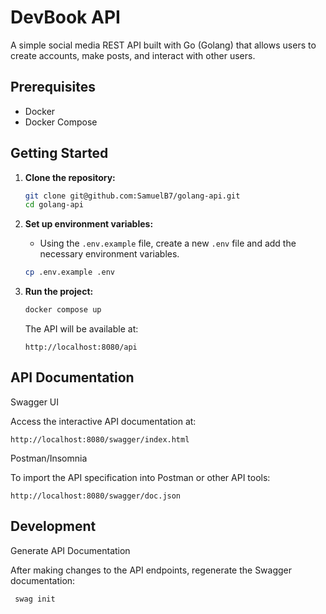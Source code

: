 # DevBook API

A simple social media REST API built with Go (Golang) that allows users to create accounts, make posts, and interact with other users.

## Prerequisites

- Docker
- Docker Compose

## Getting Started

1. **Clone the repository:**

   ```sh
   git clone git@github.com:SamuelB7/golang-api.git
   cd golang-api
   ```

2. **Set up environment variables:**

   - Using the `.env.example` file, create a new `.env` file and add the necessary environment variables.

   ```sh
   cp .env.example .env
   ```

3. **Run the project:**

   ```sh
   docker compose up
   ```

   The API will be available at:

   `http://localhost:8080/api`

## API Documentation

Swagger UI

Access the interactive API documentation at:

`http://localhost:8080/swagger/index.html`

Postman/Insomnia

To import the API specification into Postman or other API tools:

`http://localhost:8080/swagger/doc.json`

## Development

Generate API Documentation

After making changes to the API endpoints, regenerate the Swagger documentation:

```sh
 swag init
```
